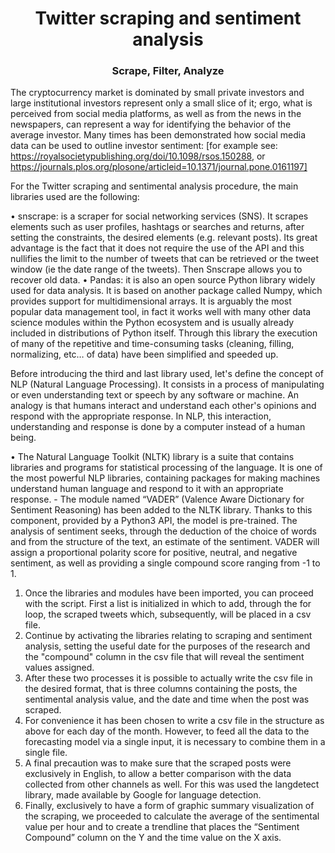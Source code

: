 <h1 align="center">Twitter scraping and sentiment analysis</h1>
<h3 align="center">Scrape, Filter, Analyze</h3>

The cryptocurrency market is dominated by small private investors and large institutional investors represent only a small slice of it; ergo, what is perceived from social media platforms, as well as from the news in the newspapers, can represent a way for identifying the behavior of the average investor. Many times has been demonstrated how social media data can be used to outline investor sentiment:
[for example see: https://royalsocietypublishing.org/doi/10.1098/rsos.150288, or https://journals.plos.org/plosone/articleid=10.1371/journal.pone.0161197]

For the Twitter scraping and sentimental analysis procedure, the main libraries used are the following:

• snscrape: is a scraper for social networking services (SNS). It scrapes elements such as user profiles, hashtags or searches and returns, after setting the constraints, the desired elements (e.g. relevant posts). Its great advantage is the fact that it does not require the use of the API and this nullifies the limit to the number of tweets that can be retrieved or the tweet window (ie the date range of the tweets). Then Snscrape allows you to recover old data.
• Pandas: it is also an open source Python library widely used for data analysis. It is based on another package called Numpy, which provides support for multidimensional arrays. It is arguably the most popular data management tool, in fact it works well with many other data science modules within the Python ecosystem and is usually already included in distributions of Python itself. Through this library the execution of many of the repetitive and time-consuming tasks (cleaning, filling, normalizing, etc… of data) have been simplified and speeded up.

Before introducing the third and last library used, let's define the concept of NLP (Natural Language Processing). 
It consists in a process of manipulating or even understanding text or speech by any software or machine. An analogy is that humans interact and understand each other's opinions and respond with the appropriate response. In NLP, this interaction, understanding and response is done by a computer instead of a human being.

• The Natural Language Toolkit (NLTK) library is a suite that contains libraries and programs for statistical processing of the language. It is one of the most powerful NLP libraries, containing packages for making machines understand human language and respond to it with an appropriate response.
        - The module named “VADER” (Valence Aware Dictionary for Sentiment Reasoning) has been added to the NLTK library. Thanks to this component, provided by a Python3 API, the model is pre-trained. The analysis of sentiment seeks, through the deduction of the choice of words and from the structure of the text, an estimate of the sentiment. VADER will assign a proportional polarity score for positive, neutral, and negative sentiment, as well as providing a single compound score ranging from -1 to 1.
        
        
1) Once the libraries and modules have been imported, you can proceed with the script.
First a list is initialized in which to add, through the for loop, the scraped tweets which, subsequently, will be placed in a csv file.
2) Continue by activating the libraries relating to scraping and sentiment analysis, setting the useful date for the purposes of the research and the "compound" column in the csv file that will reveal the sentiment values assigned.
3) After these two processes it is possible to actually write the csv file in the desired format, that is three columns containing the posts, the sentimental analysis value, and the date and time when the post was scraped.
4) For convenience it has been chosen to write a csv file in the structure as above for each day of the month.
However, to feed all the data to the forecasting model via a single input, it is necessary to combine them in a single file.
5) A final precaution was to make sure that the scraped posts were exclusively in English, to allow a better comparison with the data collected from other channels as well. For this was used the langdetect library, made available by Google for language detection.
6) Finally, exclusively to have a form of graphic summary visualization of the scraping, we proceeded to calculate the average of the sentimental value per hour and to create a trendline that places the “Sentiment Compound” column on the Y and the time value on the X axis.
